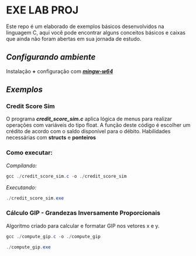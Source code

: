 # EXE LAB PROJ

Este repo é um elaborado de exemplos básicos desenvolvidos na linguagem C, aqui você pode encontrar alguns conceitos básicos e caixas que ainda não foram abertas em sua jornada de estudo. 

## *Configurando ambiente*
Instalação **+** configuração com 
<a href="https://www.mingw-w64.org/downloads/" target="_blank">***mingw-w64***</a>

## *Exemplos*

### Credit Score Sim

O programa ***credit_score_sim.c*** aplica lógica de menus para realizar operações com variáveis do tipo float. A função deste código é escolher um crédito de acordo com o saldo disponível para o débito.
Habilidades necessárias com **structs** e **ponteiros** 

### Como executar:
*Compilando:*
```powershell
gcc ./credit_score_sim.c -o ./credit_score_sim
```
*Executando:*
```powershell
./credit_score_sim.exe
```

### Cálculo GIP - Grandezas Inversamente Proporcionais

Algoritmo criado para calcular e formatar GIP nos vetores x e y.

```powershell
gcc ./compute_gip.c -o ./compute_gip
```
```powershell
./compute_gip.exe
```
